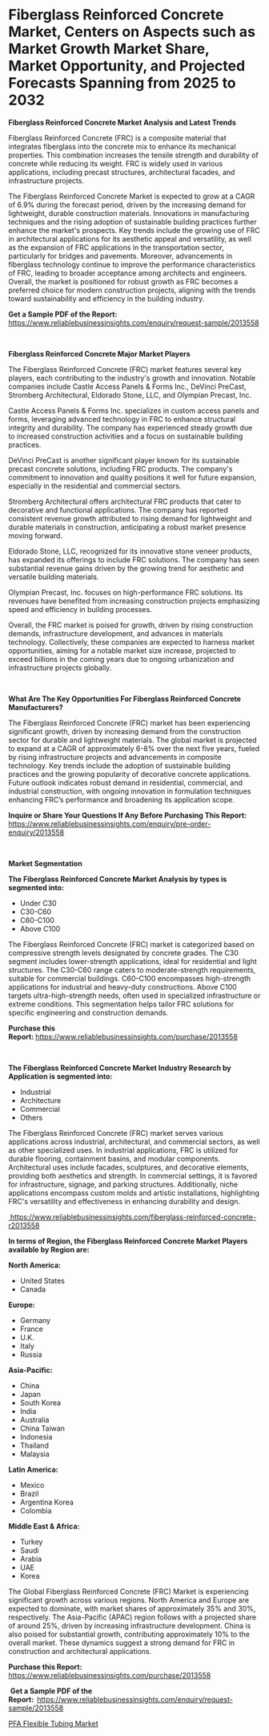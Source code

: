 <p><h1>Fiberglass Reinforced Concrete Market, Centers on Aspects such as Market Growth Market Share, Market Opportunity, and Projected Forecasts Spanning from 2025 to 2032</h1></p><p><strong>Fiberglass Reinforced Concrete Market Analysis and Latest Trends</strong></p>
<p><p>Fiberglass Reinforced Concrete (FRC) is a composite material that integrates fiberglass into the concrete mix to enhance its mechanical properties. This combination increases the tensile strength and durability of concrete while reducing its weight. FRC is widely used in various applications, including precast structures, architectural facades, and infrastructure projects.</p><p>The Fiberglass Reinforced Concrete Market is expected to grow at a CAGR of 6.9% during the forecast period, driven by the increasing demand for lightweight, durable construction materials. Innovations in manufacturing techniques and the rising adoption of sustainable building practices further enhance the market's prospects. Key trends include the growing use of FRC in architectural applications for its aesthetic appeal and versatility, as well as the expansion of FRC applications in the transportation sector, particularly for bridges and pavements. Moreover, advancements in fiberglass technology continue to improve the performance characteristics of FRC, leading to broader acceptance among architects and engineers. Overall, the market is positioned for robust growth as FRC becomes a preferred choice for modern construction projects, aligning with the trends toward sustainability and efficiency in the building industry.</p></p>
<p><strong>Get a Sample PDF of the Report:&nbsp;</strong> <a href="https://www.reliablebusinessinsights.com/enquiry/request-sample/2013558?utm_campaign=3288&utm_medium=2&utm_source=Github&utm_content=ia&utm_term=01042025&utm_id=fiberglass-reinforced-concrete">https://www.reliablebusinessinsights.com/enquiry/request-sample/2013558</a></p>
<p>&nbsp;</p>
<p><strong>Fiberglass Reinforced Concrete Major Market Players</strong></p>
<p><p>The Fiberglass Reinforced Concrete (FRC) market features several key players, each contributing to the industry's growth and innovation. Notable companies include Castle Access Panels & Forms Inc., DeVinci PreCast, Stromberg Architectural, Eldorado Stone, LLC, and Olympian Precast, Inc.   </p><p>Castle Access Panels & Forms Inc. specializes in custom access panels and forms, leveraging advanced technology in FRC to enhance structural integrity and durability. The company has experienced steady growth due to increased construction activities and a focus on sustainable building practices.  </p><p>DeVinci PreCast is another significant player known for its sustainable precast concrete solutions, including FRC products. The company's commitment to innovation and quality positions it well for future expansion, especially in the residential and commercial sectors.</p><p>Stromberg Architectural offers architectural FRC products that cater to decorative and functional applications. The company has reported consistent revenue growth attributed to rising demand for lightweight and durable materials in construction, anticipating a robust market presence moving forward.  </p><p>Eldorado Stone, LLC, recognized for its innovative stone veneer products, has expanded its offerings to include FRC solutions. The company has seen substantial revenue gains driven by the growing trend for aesthetic and versatile building materials.  </p><p>Olympian Precast, Inc. focuses on high-performance FRC solutions. Its revenues have benefited from increasing construction projects emphasizing speed and efficiency in building processes.  </p><p>Overall, the FRC market is poised for growth, driven by rising construction demands, infrastructure development, and advances in materials technology. Collectively, these companies are expected to harness market opportunities, aiming for a notable market size increase, projected to exceed billions in the coming years due to ongoing urbanization and infrastructure projects globally.</p></p>
<p>&nbsp;</p>
<p><strong>What Are The Key Opportunities For Fiberglass Reinforced Concrete Manufacturers?</strong></p>
<p><p>The Fiberglass Reinforced Concrete (FRC) market has been experiencing significant growth, driven by increasing demand from the construction sector for durable and lightweight materials. The global market is projected to expand at a CAGR of approximately 6-8% over the next five years, fueled by rising infrastructure projects and advancements in composite technology. Key trends include the adoption of sustainable building practices and the growing popularity of decorative concrete applications. Future outlook indicates robust demand in residential, commercial, and industrial construction, with ongoing innovation in formulation techniques enhancing FRC’s performance and broadening its application scope.</p></p>
<p><strong>Inquire or Share Your Questions If Any Before Purchasing This Report:</strong> <a href="https://www.reliablebusinessinsights.com/enquiry/pre-order-enquiry/2013558?utm_campaign=3288&utm_medium=2&utm_source=Github&utm_content=ia&utm_term=01042025&utm_id=fiberglass-reinforced-concrete">https://www.reliablebusinessinsights.com/enquiry/pre-order-enquiry/2013558</a></p>
<p>&nbsp;</p>
<p><strong>Market Segmentation</strong></p>
<p><strong>The Fiberglass Reinforced Concrete Market Analysis by types is segmented into:</strong></p>
<p><ul><li>Under C30</li><li>C30-C60</li><li>C60-C100</li><li>Above C100</li></ul></p>
<p><p>The Fiberglass Reinforced Concrete (FRC) market is categorized based on compressive strength levels designated by concrete grades. The C30 segment includes lower-strength applications, ideal for residential and light structures. The C30-C60 range caters to moderate-strength requirements, suitable for commercial buildings. C60-C100 encompasses high-strength applications for industrial and heavy-duty constructions. Above C100 targets ultra-high-strength needs, often used in specialized infrastructure or extreme conditions. This segmentation helps tailor FRC solutions for specific engineering and construction demands.</p></p>
<p><strong>Purchase this Report:&nbsp;</strong><a href="https://www.reliablebusinessinsights.com/purchase/2013558?utm_campaign=3288&utm_medium=2&utm_source=Github&utm_content=ia&utm_term=01042025&utm_id=fiberglass-reinforced-concrete">https://www.reliablebusinessinsights.com/purchase/2013558</a></p>
<p>&nbsp;</p>
<p><strong>The Fiberglass Reinforced Concrete Market Industry Research by Application is segmented into:</strong></p>
<p><ul><li>Industrial</li><li>Architecture</li><li>Commercial</li><li>Others</li></ul></p>
<p><p>The Fiberglass Reinforced Concrete (FRC) market serves various applications across industrial, architectural, and commercial sectors, as well as other specialized uses. In industrial applications, FRC is utilized for durable flooring, containment basins, and modular components. Architectural uses include facades, sculptures, and decorative elements, providing both aesthetics and strength. In commercial settings, it is favored for infrastructure, signage, and parking structures. Additionally, niche applications encompass custom molds and artistic installations, highlighting FRC's versatility and effectiveness in enhancing durability and design.</p></p>
<p><a href="https://www.reliablebusinessinsights.com/fiberglass-reinforced-concrete-r2013558?utm_campaign=3288&utm_medium=2&utm_source=Github&utm_content=ia&utm_term=01042025&utm_id=fiberglass-reinforced-concrete">&nbsp;https://www.reliablebusinessinsights.com/fiberglass-reinforced-concrete-r2013558</a></p>
<p><strong>In terms of Region, the Fiberglass Reinforced Concrete Market Players available by Region are:</strong></p>
<p>
    <p> <strong> North America: </strong>
        <ul>
            <li>United States</li>
            <li>Canada</li>
        </ul>
        </p> 
    <p> <strong> Europe: </strong>
        <ul>
            <li>Germany</li>
            <li>France</li>
            <li>U.K.</li>
            <li>Italy</li>
            <li>Russia</li>
        </ul>
        </p> 
    <p> <strong> Asia-Pacific: </strong>
        <ul>
            <li>China</li>
            <li>Japan</li>
            <li>South Korea</li>
            <li>India</li>
            <li>Australia</li>
            <li>China Taiwan</li>
            <li>Indonesia</li>
            <li>Thailand</li>
            <li>Malaysia</li>
        </ul>
        </p> 
    <p> <strong> Latin America: </strong>
        <ul>
            <li>Mexico</li>
            <li>Brazil</li>
            <li>Argentina Korea</li>
            <li>Colombia</li>
        </ul>
        </p> 
    <p> <strong> Middle East & Africa: </strong>
        <ul>
            <li>Turkey</li>
            <li>Saudi</li>
            <li>Arabia</li>
            <li>UAE</li>
            <li>Korea</li>
        </ul>
    </p>
    </p>
<p><p>The Global Fiberglass Reinforced Concrete (FRC) Market is experiencing significant growth across various regions. North America and Europe are expected to dominate, with market shares of approximately 35% and 30%, respectively. The Asia-Pacific (APAC) region follows with a projected share of around 25%, driven by increasing infrastructure development. China is also poised for substantial growth, contributing approximately 10% to the overall market. These dynamics suggest a strong demand for FRC in construction and architectural applications.</p></p>
<p><strong>Purchase this Report: </strong><a href="https://www.reliablebusinessinsights.com/purchase/2013558?utm_campaign=3288&utm_medium=2&utm_source=Github&utm_content=ia&utm_term=01042025&utm_id=fiberglass-reinforced-concrete">https://www.reliablebusinessinsights.com/purchase/2013558</a></p>
<p>&nbsp;<strong>Get a Sample PDF of the Report:&nbsp;&nbsp;</strong><a href="https://www.reliablebusinessinsights.com/enquiry/request-sample/2013558?utm_campaign=3288&utm_medium=2&utm_source=Github&utm_content=ia&utm_term=01042025&utm_id=fiberglass-reinforced-concrete">https://www.reliablebusinessinsights.com/enquiry/request-sample/2013558</a></p>
<p><strong></strong></p>
<p><p><a href="https://github.com/shamyzinniwl/Market-Research-Report-List-1/blob/main/pfa-flexible-tubing-market.md?utm_campaign=3288&utm_medium=2&utm_source=Github&utm_content=ia&utm_term=01042025&utm_id=fiberglass-reinforced-concrete">PFA Flexible Tubing Market</a></p></p>